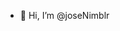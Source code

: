 - 👋 Hi, I’m @joseNimblr

<!---
joseNimblr/joseNimblr is a ✨ special ✨ repository because its `README.md` (this file) appears on your GitHub profile.
You can click the Preview link to take a look at your changes.
--->
